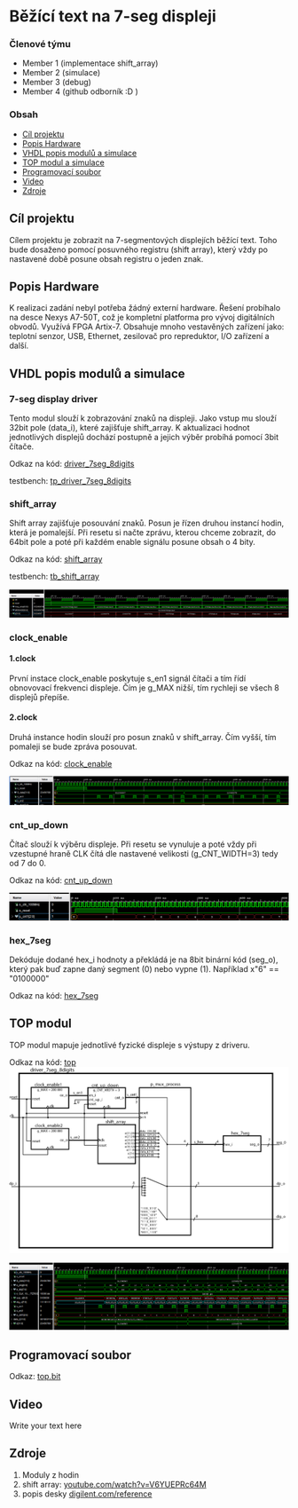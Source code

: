 # Běžící text na 7-seg displeji

### Členové týmu

* Member 1 (implementace shift_array)
* Member 2 (simulace)
* Member 3 (debug)
* Member 4 (github odborník :D )

### Obsah

* [Cíl projektu](#objectives)
* [Popis Hardware](#hardware)
* [VHDL popis modulů a simulace](#modules)
* [TOP modul a simulace](#top)
* [Programovací soubor](#bit)
* [Video](#video)
* [Zdroje](#references)

<a name="objectives"></a>

## Cíl projektu
Cílem projektu je zobrazit na 7-segmentových displejích běžící text. Toho bude dosaženo pomocí posuvného registru (shift array), který vždy po nastavené době posune obsah registru o jeden znak.

<a name="hardware"></a>

## Popis Hardware
K realizaci zadání nebyl potřeba žádný externí hardware. Řešení probíhalo na desce Nexys A7-50T, což je
kompletní platforma pro vývoj digitálních obvodů. Využívá FPGA Artix-7. Obsahuje mnoho vestavěných zařízení jako: teplotní senzor, USB, Ethernet, zesilovač pro repreduktor, I/O zařízení a další.


<a name="modules"></a>

## VHDL popis modulů a simulace
### 7-seg display driver
Tento modul slouží k zobrazování znaků na displeji. Jako vstup mu slouží 32bit pole (data_i), které zajišťuje shift_array.
K aktualizaci hodnot jednotlivých displejů dochází postupně a jejich výběr probíhá pomocí 3bit čítače.

Odkaz na kód: [driver_7seg_8digits](https://github.com/secretnameis/scrolling_7seg/blob/main/project_3/project_3.srcs/sources_1/new/driver_7seg_4digits.vhd)

testbench: [tp_driver_7seg_8digits](https://github.com/secretnameis/scrolling_7seg/blob/main/project_3/project_3.srcs/sim_1/new/tb_driver_7seg_4digits.vhd)


### shift_array
Shift array zajišťuje posouvání znaků. Posun je řízen druhou instancí hodin, která je pomalejší. Při resetu si načte zprávu, kterou chceme zobrazit, do 64bit pole a poté při každém enable signálu posune obsah o 4 bity.

Odkaz na kód: [shift_array](https://github.com/secretnameis/scrolling_7seg/blob/main/project_3/project_3.srcs/sources_1/new/shift_array.vhd)
   
   testbench: [tb_shift_array](https://github.com/secretnameis/scrolling_7seg/blob/main/project_3/project_3.srcs/sim_1/new/tb_shift_array.vhd)
   
   ![shift_simulace](images/shift_simulation.PNG)

### clock_enable
#### 1.clock
První instace clock_enable poskytuje s_en1 signál čítači a tím řídí obnovovací frekvenci displeje. Čím je g_MAX nižší, tím rychleji se všech 8 displejů přepíše.
#### 2.clock
Druhá instance hodin slouží pro posun znaků v shift_array. Čím vyšší, tím pomaleji se bude zpráva posouvat.

Odkaz na kód: [clock_enable](https://github.com/secretnameis/scrolling_7seg/blob/main/project_3/project_3.srcs/sources_1/new/clock_enable.vhd)

![clk](images/clk.PNG)

### cnt_up_down
Čítač slouží k výběru displeje. Při resetu se vynuluje a poté vždy při vzestupné hraně CLK čítá dle nastavené velikosti (g_CNT_WIDTH=3) tedy od 7 do 0.

Odkaz na kód: [cnt_up_down](https://github.com/secretnameis/scrolling_7seg/blob/main/project_3/project_3.srcs/sources_1/new/cnt_up_down.vhd)

![cnt](images/counter.PNG)


### hex_7seg
Dekóduje dodané hex_i hodnoty a překládá je na 8bit binární kód (seg_o), který pak buď zapne daný segment (0) nebo vypne (1).
Například x"6" == "0100000"

Odkaz na kód: [hex_7seg](https://github.com/secretnameis/scrolling_7seg/blob/main/project_3/project_3.srcs/sources_1/new/hex_7seg.vhd)


<a name="top"></a>

## TOP modul
TOP modul mapuje jednotlivé fyzické displeje s výstupy z driveru.

Odkaz na kód: [top](https://github.com/secretnameis/scrolling_7seg/blob/main/project_3/project_3.srcs/sources_1/new/top.vhd)
![schema](images/schema.jpg)

![simulace](images/main_simulation.PNG)

<a name="bit"></a>

## Programovací soubor

Odkaz: [top.bit](https://github.com/secretnameis/scrolling_7seg/blob/main/project_3/project_3.runs/impl_1/top.bit)

<a name="video"></a>

## Video

Write your text here

<a name="references"></a>

## Zdroje

1. Moduly z hodin
2. shift array: [youtube.com/watch?v=V6YUEPRc64M](https://www.youtube.com/watch?v=V6YUEPRc64M)
3. popis desky [digilent.com/reference](https://digilent.com/reference/programmable-logic/nexys-a7/reference-manual?redirect=1)
